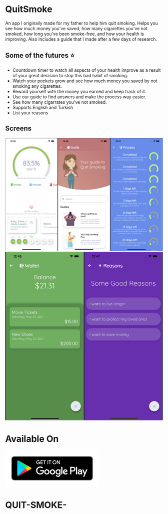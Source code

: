 # QuitSmoke

An app I originally made for my father to help him quit smoking. Helps you see how much money you've saved, how many cigarettes you've not smoked, how long you’ve been smoke-free, and how your health is improving. Also includes a guide that I made after a few days of research.

## Some of the futures :star:

- Countdown timer to watch all aspects of your health improve as a result of your great decision to stop this bad habit of smoking.
- Watch your pockets grow and see how much money you saved by not smoking any cigarettes.
- Reward yourself with the money you earned and keep track of it.
- Use our guide to find answers and make the process way easier.
- See how many cigarrates you've not smoked.
- Supports English and Turkish
- List your reasons

## Screens

<img  src="screens/1.png"/>
<img src="screens/2.png"/>

# Available On

[<img width="300" src="screens/google-play-badge.png"/>](https://play.google.com/store/apps/details?id=com.jmsc.quitsmoke)

# QUIT-SMOKE-
